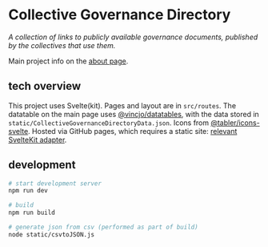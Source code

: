 # Collective Governance Directory

_A collection of links to publicly available governance documents, published by the collectives that use them._

Main project info on the [about page](https://collectivegovernance.directory/about). 

## tech overview

This project uses Svelte(kit). Pages and layout are in `src/routes`. The datatable on the main page uses [@vincjo/datatables](https://vincjo.fr/datatables/home), with the data stored in `static/CollectiveGovernanceDirectoryData.json`. Icons from [@tabler/icons-svelte](https://tabler-icons.io/). Hosted via GitHub pages, which requires a static site: [relevant SvelteKit adapter](https://kit.svelte.dev/docs/adapter-static). 

## development

```bash
# start development server
npm run dev

# build
npm run build

# generate json from csv (performed as part of build)
node static/csvtoJSON.js
```

